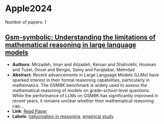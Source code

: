 # Apple2024

Number of papers: 1

## [Gsm-symbolic: Understanding the limitations of mathematical reasoning in large language models](paper_1.md)
- **Authors**: Mirzadeh, Iman and Alizadeh, Keivan and Shahrokhi, Hooman and Tuzel, Oncel and Bengio, Samy and Farajtabar, Mehrdad
- **Abstract**: Recent advancements in Large Language Models (LLMs) have sparked interest in their formal reasoning capabilities, particularly in mathematics. The GSM8K benchmark is widely used to assess the mathematical reasoning of models on grade-school-level questions. While the performance of LLMs on GSM8K has significantly improved in recent years, it remains unclear whether their mathematical reasoning cap...
- **Link**: [Read Paper](https://arxiv.org/pdf/2410.05229)
- **Labels**: [hallucination in reasoning](../../labels/hallucination_in_reasoning.md), [empirical study](../../labels/empirical_study.md)

